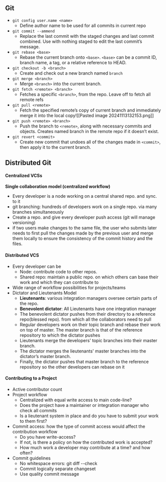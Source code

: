 ## Git
-  `git config user.name <name>` 
	- Define author name to be used for all commits in current repo
- `git commit --ammend`
	- Replace the last commit with the staged changes and last commit combined. Use with nothing staged to edit the last commit’s message.
- `git rebase <base>` 
	- Rebase the current branch onto `<base>`. `<base>` can be a commit ID, branch name, a tag, or a relative reference to HEAD.
- `git checkout -b <branch>` 
	- Create and check out a new branch named `branch`
- `git merge <branch>`
	- Merge `<branch>` into the current branch.
- `git fetch <remote> <branch>`
	- Fetches a specific  `<branch>`, from the repo. Leave off to fetch all remote refs
- `git pull <remote>` 
	- Fetch the specified remote’s copy of current branch and immediately merge it into the local copy![[Pasted image 20241113132153.png]]
- `git push <remote> <branch>`
	- Push the branch to `<remote>`, along with necessary commits and objects. Creates named branch in the remote repo if it doesn’t exist.
- `git revert <commit>` 
	- Create new commit that undoes all of the changes made in `<commit>`, then apply it to the current branch.
## Distributed Git
#### Centralized VCSs
**Single collaboration model (centralized workflow)**
- Every developer is a node working on a central shared repo. and sync. to it
- git branching: hundreds of developers work on a single repo. via many branches simultaneously
- Create a repo. and give every developer push access (git will manage versioning)
- if two users make changes to the same file, the user who submits later needs to first pull the changes made by the previous user and merge them locally to ensure the consistency of the commit history and the files.
#### Distributed VCS
- Every developer can be
	- Node: contribute code to other repos.
	- Shared repo: maintain a public repo. on which others can base their work and which they can contribute to
- Wide range of workflow possibilities for projects/teams
- Dictator and Lieutenants Model
	- **Lieutenants**: various integration managers oversee certain parts of the repo.
	- **Benevolent dictator**: All Lieutenants have one integration manager
	- The benevolent dictator pushes from their directory to a reference repo(blessed repo). from which all the collaborators need to pull
	- Regular developers work on their topic branch and rebase their work on top of master. The master branch is that of the reference repository to which the dictator pushes
	- Lieutenants merge the developers' topic branches into their master branch.
	- The dictator merges the lieutenants' master branches into the dictator’s master branch.
	- Finally, the dictator pushes that master branch to the reference repository so the other developers can rebase on it
#### Contributing to a Project
- Active contributor count
- Project workflow
	- Centralized with equal write access to main code-line?
	- Does the project have a maintainer or integration manager who check all commits
	- Is a lieutenant system in place and do you have to submit your work to them first?
- Commit access: how the type of commit access would affect the contribution workflow
	- Do you have write-access?
	- If not, is there a policy on how the contributed work is accepted?
	- How much work a developer may contribute at a time? and how often?
- Commit  guidelines
	- No whitespace errors: git diff --check
	- Commit logically separate changeset
	- Use quality commit message